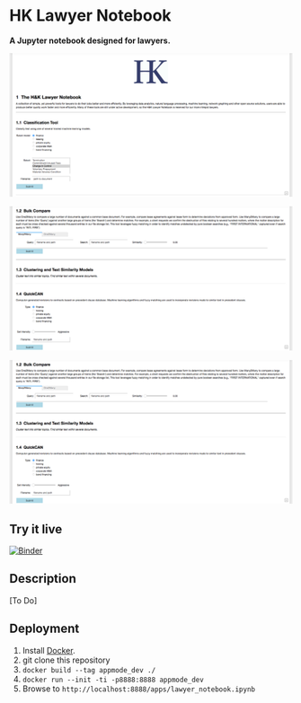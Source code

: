 # HK Lawyer Notebook

**A Jupyter notebook designed for lawyers.**

![alt text](https://github.com/jndewey/dashboard/blob/master/dashboard/Screenshot_2018-10-06%20%20lawyer_notebook-0(5).png)

![alt text](https://github.com/jndewey/dashboard/blob/master/dashboard/Screenshot_2018-10-06%20%20lawyer_notebook-0(6).png)

![alt text](https://github.com/jndewey/dashboard/blob/master/dashboard/Screenshot_2018-10-06%20%20lawyer_notebook-0(6).png)


## Try it live

[![Binder](https://mybinder.org/badge.svg)](https://mybinder.org/v2/gh/HollandKnight/notebooks/master)

## Description

[To Do]
## Deployment

1. Install [Docker](https://docs.docker.com/engine/installation/).
2. git clone this repository
3. `docker build --tag appmode_dev ./`
4. `docker run --init -ti -p8888:8888 appmode_dev`
5. Browse to `http://localhost:8888/apps/lawyer_notebook.ipynb`

